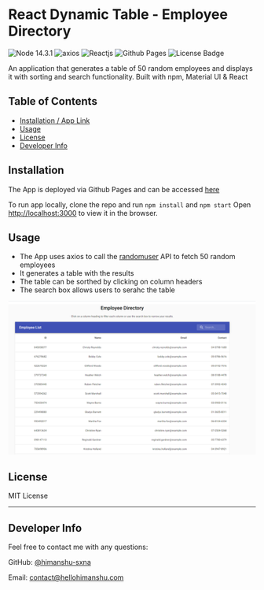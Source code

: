 # React Dynamic Table - Employee Directory

![Node 14.3.1](https://img.shields.io/badge/node-14.3.1-orange)
![axios](https://img.shields.io/badge/npm-axios-orange)
![Reactjs](https://img.shields.io/badge/UI-Reactjs-blue)
![Github Pages](https://img.shields.io/badge/deploy-GithubPages-orange)
![License Badge](https://img.shields.io/badge/license-MIT-green)

An application that generates a table of 50 random employees and displays it with sorting and search functionality.
Built with npm, Material UI & React



## Table of Contents

  - [Installation / App Link](#installation)
  - [Usage](#usage)
  - [License](#license)
  - [Developer Info](#developer-info)

## <a name="installation"></a>Installation

The App is deployed via Github Pages and can be accessed [here](https://himanshu-sxna.github.io/react-employee-directory/)

To run app locally, clone the repo and run `npm install` and `npm start`
Open [http://localhost:3000](http://localhost:3000) to view it in the browser.

## <a name="usage"></a>Usage

- The App uses axios to call the [randomuser](https://randomuser.me/) API to fetch 50 random employees
- It generates a table with the results
- The table can be sorthed by clicking on column headers
- The search box allows users to serahc the table

![App Home](/demo/employee-directory.png)

## <a name="license"></a>License

MIT License

---

## <a name="developer-info"></a>Developer Info

Feel free to contact me with any questions:

GitHub: [@himanshu-sxna](https://github.com/himanshu-sxna)

Email: contact@hellohimanshu.com 